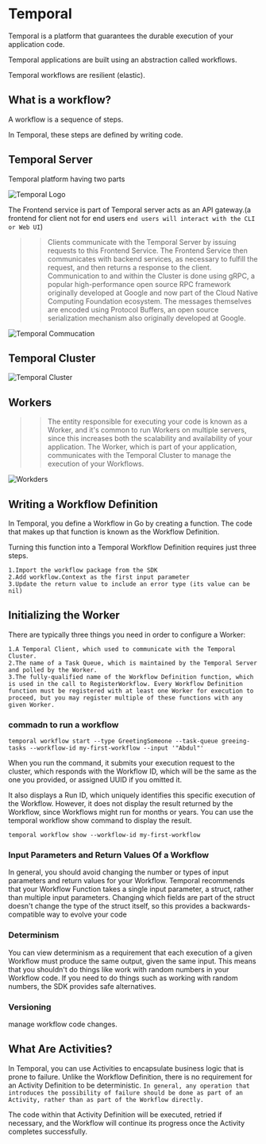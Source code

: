 # Temporal
Temporal is a platform that guarantees the durable execution of your application code.

Temporal applications are built using an abstraction called workflows.

Temporal workflows are resilient (elastic).

## What is a workflow?
A workflow is a sequence of steps.

In Temporal, these steps are defined by writing code.

## Temporal Server

Temporal platform having two parts

![Temporal Logo](images/tem-parts.png)

The Frontend service is part of Temporal server acts as an API gateway.(a frontend for client not for end users `end users will interact with the CLI or Web UI`)

>> Clients communicate with the Temporal Server by issuing requests to this Frontend Service. The Frontend Service then communicates with backend services, as necessary to fulfill the request, and then returns a response to the client. Communication to and within the Cluster is done using gRPC, a popular high-performance open source RPC framework originally developed at Google and now part of the Cloud Native Computing Foundation ecosystem. The messages themselves are encoded using Protocol Buffers, an open source serialization mechanism also originally developed at Google.

![Temporal Commucation](images/frontend.png)

## Temporal Cluster

![Temporal Cluster](images/temporal-cluster.png)

## Workers

>> The entity responsible for executing your code is known as a Worker, and it's common to run Workers on multiple servers, since this increases both the scalability and availability of your application. The Worker, which is part of your application, communicates with the Temporal Cluster to manage the execution of your Workflows.

![Workders ](images/workers.png)

## Writing a Workflow Definition
In Temporal, you define a Workflow in Go by creating a function. The code that makes up that function is known as the Workflow Definition.

Turning this function into a Temporal Workflow Definition requires just three steps.

    1.Import the workflow package from the SDK
    2.Add workflow.Context as the first input parameter
    3.Update the return value to include an error type (its value can be nil)

## Initializing the Worker
There are typically three things you need in order to configure a Worker:

    1.A Temporal Client, which used to communicate with the Temporal Cluster. 
    2.The name of a Task Queue, which is maintained by the Temporal Server and polled by the Worker. 
    3.The fully-qualified name of the Workflow Definition function, which is used in the call to RegisterWorkflow. Every Workflow Definition function must be registered with at least one Worker for execution to proceed, but you may register multiple of these functions with any given Worker.

### commadn to run a workflow

`temporal workflow start --type GreetingSomeone --task-queue greeing-tasks --workflow-id my-first-workflow --input '"Abdul"'`

When you run the command, it submits your execution request to the cluster, which responds with the Workflow ID, which will be the same as the one you provided, or assigned UUID if you omitted it.

It also displays a Run ID, which uniquely identifies this specific execution of the Workflow. However, it does not display the result returned by the Workflow, since Workflows might run for months or years. You can use the temporal workflow show command to display the result.

`temporal workflow show --workflow-id my-first-workflow`


### Input Parameters and Return Values Of a  Workflow
In general, you should avoid changing the number or types of input parameters and return values for your Workflow.
Temporal recommends that your Workflow Function takes a single input parameter, a struct, rather than multiple input parameters. Changing which fields are part of the struct doesn't change the type of the struct itself, so this provides a backwards-compatible way to evolve your code

### Determinism

You can view determinism as a requirement that each execution of a given Workflow must produce the same output, given the same input. This means that you shouldn't do things like work with random numbers in your Workflow code. If you need to do things such as working with random numbers, the SDK provides safe alternatives.


### Versioning

manage workflow code changes.



## What Are Activities?
In Temporal, you can use Activities to encapsulate business logic that is prone to failure. Unlike the Workflow Definition, there is no requirement for an Activity Definition to be deterministic.
`In general, any operation that introduces the possibility of failure should be done as part of an Activity, rather than as part of the Workflow directly. `

The code within that Activity Definition will be executed, retried if necessary, and the Workflow will continue its progress once the Activity completes successfully.
